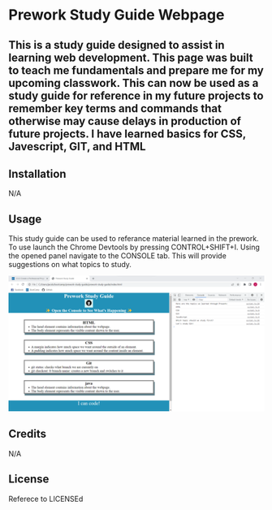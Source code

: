 # Prework Study Guide Webpage

## This is a study guide designed to assist in learning web development. This page was built to teach me fundamentals and prepare me for my upcoming classwork. This can now be used as a study guide for reference in my future projects to remember key terms and commands that otherwise may cause delays in production of future projects. I have learned basics for CSS, Javescript, GIT, and HTML

## Installation

N/A

## Usage

This study guide can be used to referance material learned in the prework. To use launch the Chrome Devtools by pressing CONTROL+SHIFT+I. Using the opened panel navigate to the CONSOLE tab. This will provide suggestions on what topics to study.

![referance](assets/images/prework-referance.png)

## Credits
N/A

## License

Referece to LICENSEd